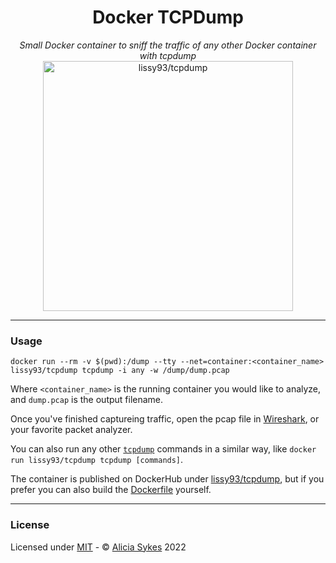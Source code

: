 <h1 align="center">Docker TCPDump</h1>
<p align="center">
  <i>Small Docker container to sniff the traffic of any other Docker container with tcpdump</i>
<br>
<img width="400" src="https://i.ibb.co/CvxTJ4Y/lissy93-docker-tcpdump.png" alt="lissy93/tcpdump" />
<p>
  
---
  
### Usage  
  
```
docker run --rm -v $(pwd):/dump --tty --net=container:<container_name> lissy93/tcpdump tcpdump -i any -w /dump/dump.pcap
```

Where `<container_name>` is the running container you would like to analyze, and `dump.pcap` is the output filename.

Once you've finished captureing traffic, open the pcap file in [Wireshark](https://www.wireshark.org/), or your favorite packet analyzer.

You can also run any other [`tcpdump`](https://www.tcpdump.org/)  commands in a similar way, like `docker run lissy93/tcpdump tcpdump [commands]`.

The container is published on DockerHub under [lissy93/tcpdump](https://hub.docker.com/r/lissy93/tcpdump), but if you prefer you can also build the [Dockerfile](https://github.com/Lissy93/docker-tcpdump/blob/main/Dockerfile) yourself.

---
  
### License

Licensed under [MIT](https://gist.github.com/Lissy93/143d2ee01ccc5c052a17) - © [Alicia Sykes](https://aliciasykes.com) 2022
